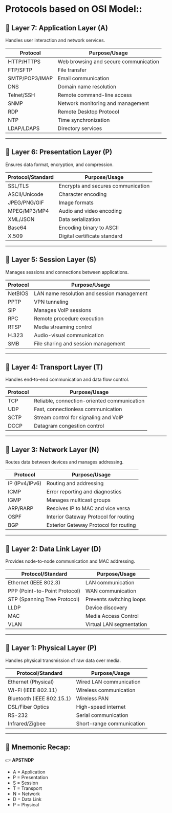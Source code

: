 # Protocols based on OSI Model::

## 🎯 **Layer 7: Application Layer (A)**  
Handles user interaction and network services.

| **Protocol** | **Purpose/Usage** |
|--------------|-------------------|
| HTTP/HTTPS | Web browsing and secure communication |
| FTP/SFTP | File transfer |
| SMTP/POP3/IMAP | Email communication |
| DNS | Domain name resolution |
| Telnet/SSH | Remote command-line access |
| SNMP | Network monitoring and management |
| RDP | Remote Desktop Protocol |
| NTP | Time synchronization |
| LDAP/LDAPS | Directory services |

---

## 🎯 **Layer 6: Presentation Layer (P)**  
Ensures data format, encryption, and compression.

| **Protocol/Standard** | **Purpose/Usage** |
|-----------------------|-------------------|
| SSL/TLS | Encrypts and secures communication |
| ASCII/Unicode | Character encoding |
| JPEG/PNG/GIF | Image formats |
| MPEG/MP3/MP4 | Audio and video encoding |
| XML/JSON | Data serialization |
| Base64 | Encoding binary to ASCII |
| X.509 | Digital certificate standard |

---

## 🎯 **Layer 5: Session Layer (S)**  
Manages sessions and connections between applications.

| **Protocol** | **Purpose/Usage** |
|--------------|-------------------|
| NetBIOS | LAN name resolution and session management |
| PPTP | VPN tunneling |
| SIP | Manages VoIP sessions |
| RPC | Remote procedure execution |
| RTSP | Media streaming control |
| H.323 | Audio-visual communication |
| SMB | File sharing and session management |

---

## 🎯 **Layer 4: Transport Layer (T)**  
Handles end-to-end communication and data flow control.

| **Protocol** | **Purpose/Usage** |
|--------------|-------------------|
| TCP | Reliable, connection-oriented communication |
| UDP | Fast, connectionless communication |
| SCTP | Stream control for signaling and VoIP |
| DCCP | Datagram congestion control |

---

## 🎯 **Layer 3: Network Layer (N)**  
Routes data between devices and manages addressing.

| **Protocol** | **Purpose/Usage** |
|--------------|-------------------|
| IP (IPv4/IPv6) | Routing and addressing |
| ICMP | Error reporting and diagnostics |
| IGMP | Manages multicast groups |
| ARP/RARP | Resolves IP to MAC and vice versa |
| OSPF | Interior Gateway Protocol for routing |
| BGP | Exterior Gateway Protocol for routing |

---

## 🎯 **Layer 2: Data Link Layer (D)**  
Provides node-to-node communication and MAC addressing.

| **Protocol/Standard** | **Purpose/Usage** |
|-----------------------|-------------------|
| Ethernet (IEEE 802.3) | LAN communication |
| PPP (Point-to-Point Protocol) | WAN communication |
| STP (Spanning Tree Protocol) | Prevents switching loops |
| LLDP | Device discovery |
| MAC | Media Access Control |
| VLAN | Virtual LAN segmentation |

---

## 🎯 **Layer 1: Physical Layer (P)**  
Handles physical transmission of raw data over media.

| **Protocol/Standard** | **Purpose/Usage** |
|-----------------------|-------------------|
| Ethernet (Physical) | Wired LAN communication |
| Wi-Fi (IEEE 802.11) | Wireless communication |
| Bluetooth (IEEE 802.15.1) | Wireless PAN |
| DSL/Fiber Optics | High-speed internet |
| RS-232 | Serial communication |
| Infrared/Zigbee | Short-range communication |

---

## 🚀 **Mnemonic Recap:**
👉 **APSTNDP**  
- A = Application  
- P = Presentation  
- S = Session  
- T = Transport  
- N = Network  
- D = Data Link  
- P = Physical  
